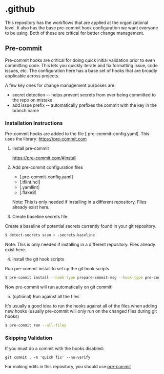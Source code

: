 # .github

This repository has the workflows that are applied at the organizational level.
It also has the base pre-commit hook configuration we want everyone to be using.
Both of these are critical for better change management.

## Pre-commit

Pre-commit hooks are critical for doing quick initial validation prior to even committing code.
This lets you quickly iterate and fix formatting issue, code issues, etc.
The configuration here has a base set of hooks that are broadly applicable across projects.

A few key ones for change management purposes are:

- secret detection -- helps prevent secrets from ever being committed to the repo on mistake
- add issue prefix -- automatically prefixes the commit with the key in the branch name

### Installation Instructions

Pre-commit hooks are added to the file [.pre-commit-config.yaml]. This uses the library: https://pre-commit.com

1. Install pre-commit

   https://pre-commit.com/#install

2. Add pre-commit configuration files

   - [.pre-commit-config.yaml]
   - [.tflint.hcl]
   - [.yamllint]
   - [.flake8]

   Note: This is only needed if installing in a different repository. Files already exist here.

3. Create baseline secrets file

  Create a baseline of potential secrets currently found in your git repository.

  ```bash
  $ detect-secrets scan > .secrets.baseline
  ```

  Note: This is only needed if installing in a different repository. Files already exist here.

4. Install the git hook scripts

  Run pre-commit install to set up the git hook scripts

  ```bash
  $ pre-commit install --hook-type prepare-commit-msg --hook-type pre-commit
  ```

  Now pre-commit will run automatically on git commit!

5. (optional) Run against all the files

  It's usually a good idea to run the hooks against all of the files when adding new hooks (usually pre-commit will only run on the changed files during git hooks)

  ```bash
  $ pre-commit run --all-files
  ```

### Skipping Validation

If you must do a commit with the hooks disabled:

    git commit . -m 'quick fix' --no-verify

For making edits in this repository, you should use [pre-commit](https://pre-commit.com/)

